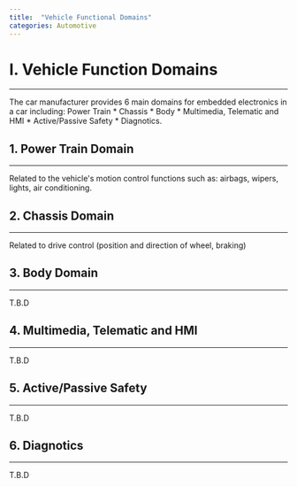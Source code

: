 ```yaml
---
title:  "Vehicle Functional Domains"
categories: Automotive
---
```


# __I. Vehicle Function Domains__
---

The car manufacturer provides 6 main domains for embedded electronics in a car including: Power Train * Chassis * Body * Multimedia, Telematic and HMI * Active/Passive Safety * Diagnotics.

## __1. Power Train Domain__
---

Related to the vehicle's motion control functions such as: airbags, wipers, lights, air conditioning.

## __2. Chassis Domain__
---

Related to drive control (position and direction of wheel, braking)

## __3. Body Domain__
---

T.B.D

## __4. Multimedia, Telematic and HMI__
---

T.B.D

## __5. Active/Passive Safety__
---

T.B.D

## __6. Diagnotics__
---

T.B.D